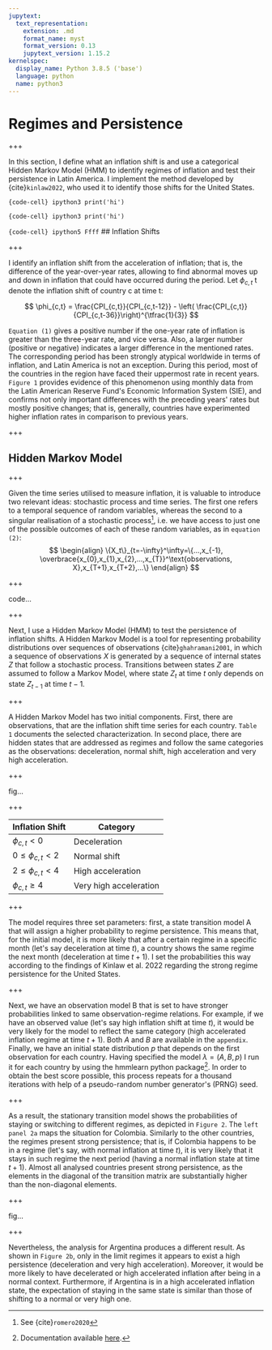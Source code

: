 ```yaml
---
jupytext:
  text_representation:
    extension: .md
    format_name: myst
    format_version: 0.13
    jupytext_version: 1.15.2
kernelspec:
  display_name: Python 3.8.5 ('base')
  language: python
  name: python3
---
```


# Regimes and Persistence

+++

In this section, I define what an inflation shift is and use a categorical Hidden Markov Model (HMM) to identify regimes of inflation and test their persistence in Latin America. I implement the method developed by {cite}`kinlaw2022`, who used it to identify those shifts for the United States.

`{code-cell} ipython3 print('hi')`

`{code-cell} ipython3 print('hi')`

`{code-cell} ipython5 Ffff` \## Inflation Shifts

+++

I identify an inflation shift from the acceleration of inflation; that is, the difference of the year-over-year rates, allowing to find abnormal moves up and down in inflation that could have occurred during the period. Let $\phi_{c,t}$ t denote the inflation shift of country c at time t:

$$
\phi_{c,t} = \frac{CPI_{c,t}}{CPI_{c,t-12}} - \left( \frac{CPI_{c,t}}{CPI_{c,t-36}}\right)^{\tfrac{1}{3}}
$$

`Equation (1)` gives a positive number if the one-year rate of inflation is greater than the three-year rate, and vice versa. Also, a larger number (positive or negative) indicates a larger difference in the mentioned rates. The corresponding period has been strongly atypical worldwide in terms of inflation, and Latin America is not an exception. During this period, most of the countries in the region have faced their uppermost rate in recent years. `Figure 1` provides evidence of this phenomenon using monthly data from the Latin American Reserve Fund's Economic Information System (SIE), and confirms not only important differences with the preceding years' rates but mostly positive changes; that is, generally, countries have experimented higher inflation rates in comparison to previous years.

+++

## Hidden Markov Model

+++

Given the time series utilised to measure inflation, it is valuable to introduce two relevant ideas: stochastic process and time series. The first one refers to a temporal sequence of random variables, whereas the second to a singular realisation of a stochastic process[^1], i.e. we have access to just one of the possible outcomes of each of these random variables, as in `equation (2)`: $$
\begin{align}
    \{X_t\}_{t=-\infty}^\infty=\{...,x_{-1}, \overbrace{x_{0},x_{1},x_{2},...,x_{T}}^\text{observations, X},x_{T+1},x_{T+2},...\}
\end{align}
$$

[^1]: See {cite}`romero2020`

+++

code...

+++

Next, I use a Hidden Markov Model (HMM) to test the persistence of inflation shifts. A Hidden Markov Model is a tool for representing probability distributions over sequences of observations {cite}`ghahramani2001`, in which a sequence of observations $X$ is generated by a sequence of internal states $Z$ that follow a stochastic process. Transitions between states $Z$ are assumed to follow a Markov Model, where state $Z_t$ at time $t$ only depends on state $Z_{t-1}$ at time $t-1$.

+++

A Hidden Markov Model has two initial components. First, there are observations, that are the inflation shift time series for each country. `Table 1` documents the selected characterization. In second place, there are hidden states that are addressed as regimes and follow the same categories as the observations: deceleration, normal shift, high acceleration and very high acceleration.

+++

fig...

+++

| Inflation Shift     | Category               |
|---------------------|------------------------|
| $\phi_{c,t}<0$      | Deceleration           |
| $0\leq\phi_{c,t}<2$ | Normal shift           |
| $2\leq\phi_{c,t}<4$ | High acceleration      |
| $\phi_{c,t}\geq 4$  | Very high acceleration |

+++

The model requires three set parameters: first, a state transition model A that will assign a higher probability to regime persistence. This means that, for the initial model, it is more likely that after a certain regime in a specific month (let's say deceleration at time $t$), a country shows the same regime the next month (deceleration at time $t+1$). I set the probabilities this way according to the findings of Kinlaw et al. 2022 regarding the strong regime persistence for the United States.

+++

Next, we have an observation model B that is set to have stronger probabilities linked to same observation-regime relations. For example, if we have an observed value (let's say high inflation shift at time $t$), it would be very likely for the model to reflect the same category (high accelerated inflation regime at time $t+1$). Both $A$ and $B$ are available in the `appendix`. Finally, we have an initial state distribution $p$ that depends on the first observation for each country. Having specified the model $λ = (A, B, p)$ I run it for each country by using the hmmlearn python package[^2]. In order to obtain the best score possible, this process repeats for a thousand iterations with help of a pseudo-random number generator's (PRNG) seed.

[^2]: Documentation available [here](https://hmmlearn.readthedocs.io/en/latest/#).

+++

As a result, the stationary transition model shows the probabilities of staying or switching to different regimes, as depicted in `Figure 2`. The `left panel 2a` maps the situation for Colombia. Similarly to the other countries, the regimes present strong persistence; that is, if Colombia happens to be in a regime (let's say, with normal inflation at time $t$), it is very likely that it stays in such regime the next period (having a normal inflation state at time $t+1$). Almost all analysed countries present strong persistence, as the elements in the diagonal of the transition matrix are substantially higher than the non-diagonal elements.

+++

fig...

+++

Nevertheless, the analysis for Argentina produces a different result. As shown in `Figure 2b`, only in the limit regimes it appears to exist a high persistence (deceleration and very high acceleration). Moreover, it would be more likely to have decelerated or high accelerated inflation after being in a normal context. Furthermore, if Argentina is in a high accelerated inflation state, the expectation of staying in the same state is similar than those of shifting to a normal or very high one.